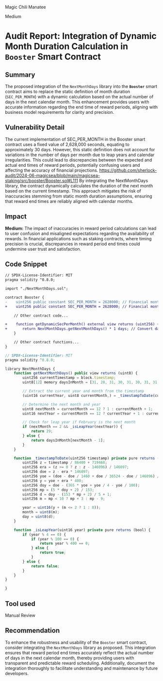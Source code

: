 Magic Chili Manatee

Medium

# Audit Report: Integration of Dynamic Month Duration Calculation in `Booster` Smart Contract

## Summary
The proposed integration of the `NextMonthDays` library into the **`Booster`** smart contract aims to replace the static definition of month duration (`SEC_PER_MONTH`) with a dynamic calculation based on the actual number of days in the next calendar month. This enhancement provides users with accurate information regarding the end time of reward periods, aligning with business model requirements for clarity and precision.
## Vulnerability Detail
The current implementation of SEC_PER_MONTH in the Booster smart contract uses a fixed value of 2,628,000 seconds, equating to approximately 30 days. However, this static definition does not account for variations in the number of days per month due to leap years and calendar irregularities. This could lead to discrepancies between the expected and actual end times of reward periods, potentially confusing users and affecting the accuracy of financial projections.
https://github.com/sherlock-audit/2024-06-magicsea/blob/main/magicsea-staking/src/booster/Booster.sol#L111
By integrating the NextMonthDays library, the contract dynamically calculates the duration of the next month based on the current timestamp. This approach mitigates the risk of inaccuracies stemming from static month duration assumptions, ensuring that reward end times are reliably aligned with calendar months.
## Impact
**Medium:** The impact of inaccuracies in reward period calculations can lead to user confusion and misaligned expectations regarding the availability of rewards. In financial applications such as staking contracts, where timing precision is crucial, discrepancies in reward period end times could undermine user trust and satisfaction.
## Code Snippet
```diff
// SPDX-License-Identifier: MIT
pragma solidity ^0.8.0;

import "./NextMonthDays.sol";

contract Booster {
-    uint256 public constant SEC_PER_MONTH = 2628000; // Financial month ~ 30 days
+    uint256 public constant SEC_PER_MONTH = 2628000; // Financial month ~ 30 days
    
    // Other contract code...

+    function getDynamicSecPerMonth() external view returns (uint256) {
+       return NextMonthDays.getNextMonthDays() * 1 days; // Convert days to seconds
    }

    // Other contract functions...
}
```
```javascript
// SPDX-License-Identifier: MIT
pragma solidity ^0.8.0;

library NextMonthDays {
    function getNextMonthDays() public view returns (uint8) {
        uint256 currentTimestamp = block.timestamp;
        uint8[12] memory daysInMonth = [31, 28, 31, 30, 31, 30, 31, 31, 30, 31, 30, 31];

        // Extract the current year and month from the timestamp
        (uint16 currentYear, uint8 currentMonth,) = _timestampToDate(currentTimestamp);

        // Determine the next month and year
        uint8 nextMonth = currentMonth == 12 ? 1 : currentMonth + 1;
        uint16 nextYear = currentMonth == 12 ? currentYear + 1 : currentYear;

        // Check for leap year if February is the next month
        if (nextMonth == 2 && _isLeapYear(nextYear)) {
            return 29;
        } else {
            return daysInMonth[nextMonth - 1];
        }
    }

    function _timestampToDate(uint256 timestamp) private pure returns (uint16 year, uint8 month, uint8 day) {
        uint256 z = timestamp / 86400 + 719468;
        uint256 era = (z >= 0 ? z : z - 146096) / 146097;
        uint256 doe = z - era * 146097;
        uint256 yoe = (doe - doe / 1460 + doe / 36524 - doe / 146096) / 365;
        uint256 y = yoe + era * 400;
        uint256 doy = doe - (365 * yoe + yoe / 4 - yoe / 100);
        uint256 mp = (5 * doy + 2) / 153;
        uint256 d = doy - (153 * mp + 2) / 5 + 1;
        uint256 m = mp < 10 ? mp + 3 : mp - 9;

        year = uint16(y + (m <= 2 ? 1 : 0));
        month = uint8(m);
        day = uint8(d);
    }

    function _isLeapYear(uint16 year) private pure returns (bool) {
        if (year % 4 == 0) {
            if (year % 100 == 0) {
                return year % 400 == 0;
            } else {
                return true;
            }
        } else {
            return false;
        }
    }
}

}
```
## Tool used

Manual Review

## Recommendation
To enhance the robustness and usability of the `Booster` smart contract, consider integrating the `NextMonthDays` library as proposed. This integration ensures that reward period end times accurately reflect the actual number of days in the next calendar month, thereby providing users with transparent and predictable reward scheduling. Additionally, document the integration thoroughly to facilitate understanding and maintenance by future developers.